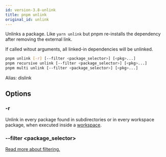 ```yaml
---
id: version-3.8-unlink
title: pnpm unlink
original_id: unlink
---
```


Unlinks a package. Like `yarn unlink` but pnpm re-installs the dependency
after removing the external link.

If called witout arguments, all linked-in dependencies will be unlinked.

```sh
pnpm unlink [-r] [--filter <package_selector>] [<pkg>...]
pnpm recursive unlink [--filter <package_selector>] [<pkg>...]
pnpm multi unlink [--filter <package_selector>] [<pkg>...]
```

Alias: dislink

## Options

### -r

Unlink in every package found in subdirectories
or in every workspace package, when executed inside a [workspace](../workspaces).

### --filter &lt;package_selector>

[Read more about filtering.](../filtering)

